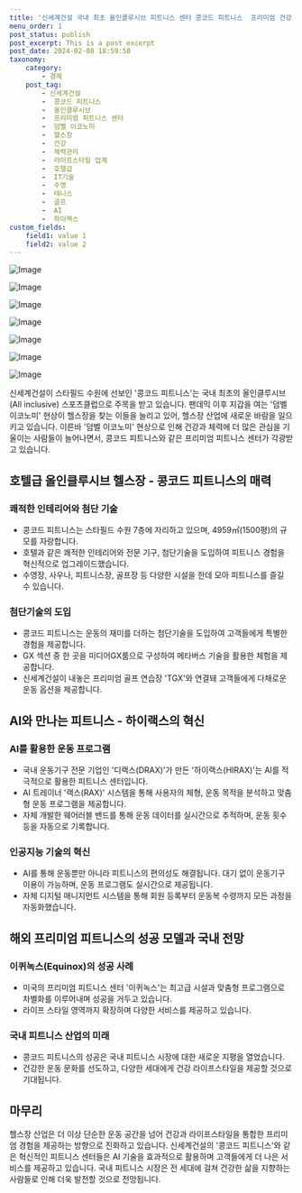 ```yaml
---
title: '신세계건설 국내 최초 올인클루시브 피트니스 센터 콩코드 피트니스  프리미엄 건강 라이프스타일의 새로운 지평'
menu_order: 1
post_status: publish
post_excerpt: This is a post excerpt
post_date: 2024-02-08 18:59:50
taxonomy:
    category:
        - 경제
    post_tag:
        - 신세계건설
        -  콩코드 피트니스
        -  올인클루시브
        -  프리미엄 피트니스 센터
        -  덤벨 이코노미
        -  헬스장
        -  건강
        -  체력관리
        -  라이프스타일 업계
        -  호텔급
        -  IT기술
        -  수영
        -  테니스
        -  골프
        -  AI
        -  하이랙스
custom_fields:
    field1: value 1
    field2: value 2
---
```


![Image](https://imgnews.pstatic.net/image/025/2024/02/08/0003340420_002_20240208141701096.jpg?type=w647)

![Image](https://imgnews.pstatic.net/image/025/2024/02/08/0003340420_003_20240208141701121.jpg?type=w647)

![Image](https://imgnews.pstatic.net/image/025/2024/02/08/0003340420_001_20240208141701069.jpg?type=w647)

![Image](https://imgnews.pstatic.net/image/025/2024/02/08/0003340420_004_20240208141701152.jpg?type=w647)

![Image](https://imgnews.pstatic.net/image/025/2024/02/08/0003340420_005_20240208141701181.jpg?type=w647)

![Image](https://imgnews.pstatic.net/image/025/2024/02/08/0003340420_006_20240208141701211.jpg?type=w647)

![Image](https://imgnews.pstatic.net/image/025/2024/02/08/0003340420_007_20240208141701242.jpg?type=w647)

신세계건설이 스타필드 수원에 선보인 '콩코드 피트니스'는 국내 최초의 올인클루시브(All inclusive) 스포츠클럽으로 주목을 받고 있습니다. 팬데믹 이후 지갑을 여는 '덤벨 이코노미' 현상이 헬스장을 찾는 이들을 늘리고 있어, 헬스장 산업에 새로운 바람을 일으키고 있습니다. 이른바 '덤벨 이코노미' 현상으로 인해 건강과 체력에 더 많은 관심을 기울이는 사람들이 늘어나면서, 콩코드 피트니스와 같은 프리미엄 피트니스 센터가 각광받고 있습니다.
## 호텔급 올인클루시브 헬스장 - 콩코드 피트니스의 매력
### 쾌적한 인테리어와 첨단 기술
- 콩코드 피트니스는 스타필드 수원 7층에 자리하고 있으며, 4959㎡(1500평)의 규모를 자랑합니다.
- 호텔과 같은 쾌적한 인테리어와 전문 기구, 첨단기술을 도입하여 피트니스 경험을 혁신적으로 업그레이드했습니다.
- 수영장, 사우나, 피트니스장, 골프장 등 다양한 시설을 한데 모아 피트니스를 즐길 수 있습니다.
### 첨단기술의 도입
- 콩코드 피트니스는 운동의 재미를 더하는 첨단기술을 도입하여 고객들에게 특별한 경험을 제공합니다.
- GX 섹션 중 한 곳을 미디어GX룸으로 구성하여 메타버스 기술을 활용한 체험을 제공합니다.
- 신세계건설이 내놓은 프리미엄 골프 연습장 'TGX'와 연결돼 고객들에게 다채로운 운동 옵션을 제공합니다.
## AI와 만나는 피트니스 - 하이랙스의 혁신
### AI를 활용한 운동 프로그램
- 국내 운동기구 전문 기업인 '디랙스(DRAX)'가 만든 '하이랙스(HIRAX)'는 AI를 적극적으로 활용한 피트니스 센터입니다.
- AI 트레이너 '랙스(RAX)' 시스템을 통해 사용자의 체형, 운동 목적을 분석하고 맞춤형 운동 프로그램을 제공합니다.
- 자체 개발한 웨어러블 밴드를 통해 운동 데이터를 실시간으로 추적하며, 운동 횟수 등을 자동으로 기록합니다.
### 인공지능 기술의 혁신
- AI를 통해 운동뿐만 아니라 피트니스의 편의성도 해결됩니다. 대기 없이 운동기구 이용이 가능하며, 운동 프로그램도 실시간으로 제공됩니다.
- 자체 디지털 매니지먼트 시스템을 통해 회원 등록부터 운동복 수령까지 모든 과정을 자동화했습니다.
## 해외 프리미엄 피트니스의 성공 모델과 국내 전망
### 이퀴녹스(Equinox)의 성공 사례
- 미국의 프리미엄 피트니스 센터 '이퀴녹스'는 최고급 시설과 맞춤형 프로그램으로 차별화를 이루어내며 성공을 거두고 있습니다.
- 라이프 스타일 영역까지 확장하며 다양한 서비스를 제공하고 있습니다.
### 국내 피트니스 산업의 미래
- 콩코드 피트니스의 성공은 국내 피트니스 시장에 대한 새로운 지평을 열었습니다.
- 건강한 운동 문화를 선도하고, 다양한 세대에게 건강 라이프스타일을 제공할 것으로 기대됩니다.
## 마무리
헬스장 산업은 더 이상 단순한 운동 공간을 넘어 건강과 라이프스타일을 통합한 프리미엄 경험을 제공하는 방향으로 진화하고 있습니다. 신세계건설의 '콩코드 피트니스'와 같은 혁신적인 피트니스 센터들은 AI 기술을 효과적으로 활용하며 고객들에게 더 나은 서비스를 제공하고 있습니다. 국내 피트니스 시장은 전 세대에 걸쳐 건강한 삶을 지향하는 사람들로 인해 더욱 발전할 것으로 전망됩니다.
